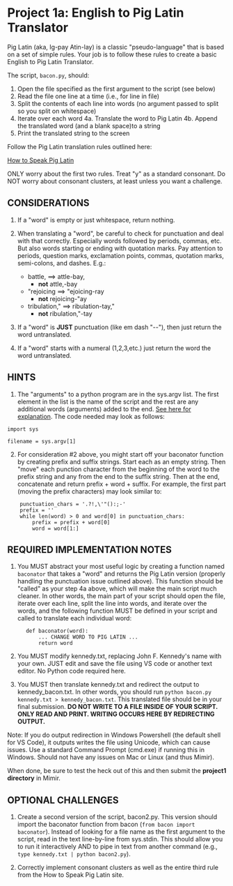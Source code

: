 # Project 1a: English to Pig Latin Translator 

Pig Latin (aka, Ig-pay Atin-lay) is a classic "pseudo-language" that is based on a set of simple rules. Your job is to follow these rules to create a basic English to Pig Latin Translator. 

The script, `bacon.py`, should: 

1. Open the file specified as the first argument to the script (see below)
2. Read the file one line at a time (i.e., for line in file)
3. Split the contents of each line into words (no argument passed to split so you split on whitespace)
4. Iterate over each word
    4a. Translate the word to Pig Latin 
    4b. Append the translated word (and a blank space)to a string
5. Print the translated string to the screen

Follow the Pig Latin translation rules outlined here: 

[How to Speak Pig Latin](https://www.wikihow.com/Speak-Pig-Latin) 

ONLY worry about the first two rules. Treat "y" as a standard consonant. Do NOT worry about consonant clusters, at least unless you want a challenge.

## CONSIDERATIONS 

1. If a "word" is empty or just whitespace, return nothing.

2. When translating a "word", be careful to check for punctuation and deal with that correctly. Especially words followed by periods, commas, etc. But also words starting or ending with quotation marks. Pay attention to periods, question marks, exclamation points, commas, quotation marks, semi-colons, and dashes. E.g.:
    - battle, ==> attle-bay,
        * __not__ attle,-bay
    - "rejoicing ==> "ejoicing-ray
        * __not__ rejoicing-"ay
    - tribulation," ==> ribulation-tay,"
        * __not__ ribulation,"-tay

3. If a "word" is __JUST__ punctuation (like em dash "--"), then just return the word untranslated.

4. If a "word" starts with a numeral (1,2,3,etc.) just return the word the word untranslated.

## HINTS 

1. The "arguments" to a python program are in the sys.argv list. The first element in the list is the name of the script and the rest are any additional words (arguments) added to the end. [See here for explanation](https://www.tutorialspoint.com/python/python_command_line_arguments.htm). The code needed may look as follows:
```
import sys

filename = sys.argv[1]
```

2. For consideration #2 above, you might start off your baconator function by creating prefix and suffix strings. Start each as an empty string. Then "move" each punction character from the beginning of the word to the prefix string and any from the end to the suffix string. Then at the end, concatenate and return prefix + word + suffix. For example, the first part (moving the prefix characters) may look similar to:
```
    punctuation_chars = '.?!,\'"():;-'
    prefix = ''
    while len(word) > 0 and word[0] in punctuation_chars:
        prefix = prefix + word[0]
        word = word[1:]
```

## REQUIRED IMPLEMENTATION NOTES 

1. You MUST abstract your most useful logic by creating a function named `baconator` that takes a "word" and returns the Pig Latin version (properly handling the punctuation issue outlined above). This function should be "called" as your step 4a above, which will make the main script much cleaner. In other words, the main part of your script should open the file, iterate over each line, split the line into words, and iterate over the words, and the following function MUST be defined in your script and called to translate each individual word: 

``` 
      def baconator(word): 
          ... CHANGE WORD TO PIG LATIN ...
          return word
``` 

2. You MUST modify kennedy.txt, replacing John F. Kennedy's name with your own. JUST edit and save the file using VS code or another text editor. No Python code required here.

3. You MUST then translate kennedy.txt and redirect the output to kennedy_bacon.txt. In other words, you should run `python bacon.py kennedy.txt > kennedy_bacon.txt`. This translated file should be in your final submission. __DO NOT WRITE TO A FILE INSIDE OF YOUR SCRIPT. ONLY READ AND PRINT. WRITING OCCURS HERE BY REDIRECTING OUTPUT.__

Note: If you do output redirection in Windows Powershell (the default shell for VS Code), it outputs writes the file using Unicode, which can cause issues. Use a standard Command Prompt (cmd.exe) if running this in Windows. Should not have any issues on Mac or Linux (and thus Mimir).

When done, be sure to test the heck out of this and then submit the __project1 directory__ in Mimir.

## OPTIONAL CHALLENGES 

1. Create a second version of the script, bacon2.py. This version should import the baconator function from bacon (`from bacon import baconator`). Instead of looking for a file name as the first argument to the script, read in the text line-by-line from sys.stdin. This should allow you to run it interactively AND to pipe in text from another command (e.g., `type kennedy.txt | python bacon2.py`). 

2. Correctly implement consonant clusters as well as the entire third rule from the How to Speak Pig Latin site.
